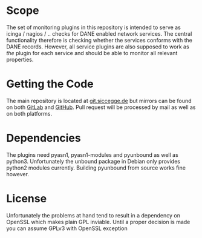 # Scope

The set of monitoring plugins in this repository is intended to serve
as icinga / nagios / .. checks for DANE enabled network services. The
central functionality therefore is checking whether the services
conforms with the DANE records. However, all service plugins are also
supposed to work as *the* plugin for each service and should be able
to monitor all relevant properties.

# Getting the Code

The main repository is located at [git.siccegge.de][1] but mirrors can
be found on both [GitLab][2] and [GitHub][3]. Pull request will be
processed by mail as well as on both platforms.

[1]: https://git.siccegge.de/?p=dane-monitoring-plugins.git
[2]: https://gitlab.com/siccegge/dane-monitoring-plugins
[3]: https://github.com/siccegge/dane-monitoring-plugins

# Dependencies

The plugins need pyasn1, pyasn1-modules and pyunbound as well as
python3. Unfortunately the unbound package in Debian only provides
python2 modules currently. Building pyunbound from source works fine
however.

# License

Unfortunately the problems at hand tend to result in a dependency on
OpenSSL which makes plain GPL inviable. Until a proper decision is
made you can assume GPLv3 with OpenSSL exception
